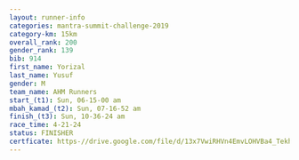 ```yaml
---
layout: runner-info 
categories: mantra-summit-challenge-2019 
category-km: 15km 
overall_rank: 200
gender_rank: 139
bib: 914
first_name: Yorizal
last_name: Yusuf
gender: M
team_name: AHM Runners
start_(t1): Sun, 06-15-00 am
mbah_kamad_(t2): Sun, 07-16-52 am
finish_(t3): Sun, 10-36-24 am
race_time: 4-21-24
status: FINISHER
certficate: https-//drive.google.com/file/d/13x7VwiRHVn4EmvLOHVBa4_Tekh0mjygR/view?usp=sharing
---
```

